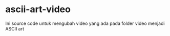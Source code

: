 # ascii-art-video
Ini source code untuk mengubah video yang ada pada folder video menjadi ASCII art
